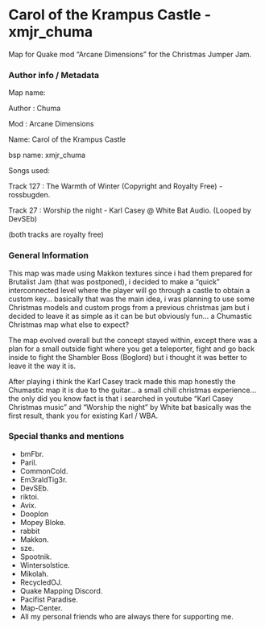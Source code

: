 # Carol of the Krampus Castle - xmjr_chuma

Map for Quake mod “Arcane Dimensions” for the Christmas Jumper Jam.

### Author info / Metadata

Map name: 

Author : Chuma

Mod : Arcane Dimensions

Name: Carol of the Krampus Castle  

bsp name: xmjr_chuma

Songs used:

Track 127 :  The Warmth of Winter (Copyright and Royalty Free) - rossbugden.

Track 27 : Worship the night - Karl Casey @ White Bat Audio. (Looped by DevSEb)

(both tracks are royalty free)

### General Information

This map was made using Makkon textures  since i had them prepared for Brutalist Jam (that was postponed), i decided to make a “quick” interconnected level where the player will go through a castle to obtain a custom key… basically that was the main idea, i was planning to use some Christmas models and custom progs from a previous christmas jam but i decided to leave it as simple as it can be but obviously fun… a Chumastic Christmas map what else to expect?

The map evolved overall but the concept stayed within, except there was a plan for a small outside fight where you get a teleporter, fight and go back inside to fight the Shambler Boss (Boglord) but i thought it was better to leave it the way it is.

After playing i think the Karl Casey track made this map honestly the Chumastic map it is due to the guitar… a small chill christmas experience… the only did you know fact is that i searched in youtube “Karl Casey Christmas music” and “Worship the night” by White bat basically was the first result, thank you for existing Karl / WBA.
### Special thanks and mentions

- bmFbr.
- Paril.
- CommonCold.
- Em3raldTig3r.
- DevSEb.
- riktoi.
- Avix.
- Dooplon
- Mopey Bloke.
- rabbit
- Makkon.
- sze.
- Spootnik.
- Wintersolstice.
- Mikolah.
- RecycledOJ.
- Quake Mapping Discord.
- Pacifist Paradise.
- Map-Center.
- All my personal friends who are always there for supporting me.
